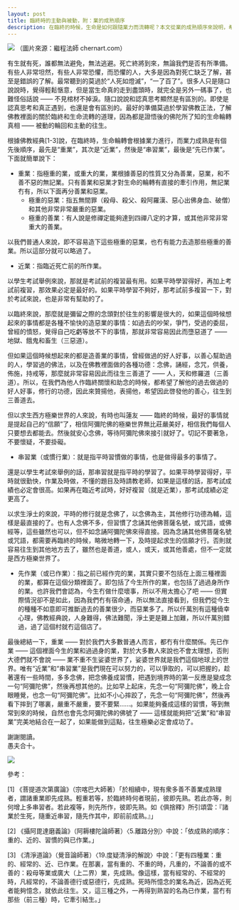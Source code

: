 ```yaml
---
layout: post
title: 臨終時的主動與被動，附：業的成熟順序
description: 在臨終的時候，生命是如何跟隨業力而流轉呢？本文從業的成熟順序來說明，希望可以幫助我們更順利地求生淨土。
---
```


![](../images/2022-10-27-22-09-24.png)
（圖片來源：繼程法師 chernart.com）

有生就有死，誰都無法避免，無法逃避。死亡終將到來，無論我們是否有所準備。有些人非常坦然，有些人非常恐懼，而恐懼的人，大多是因為對死亡缺乏了解，甚至是錯誤的了解。最常聽到的莫過於“人死如燈滅”，“一了百了”。很多人只是隨口說說時，覺得輕鬆愜意，但是當生命真的走到盡頭時，就完全是另外一碼事了，也難怪俗話說 —— 不見棺材不掉淚。隨口說說和認真思考顯然是有區別的。即使是認真思考和真正遇到，也還是會有區別的。最好的準備莫過於學習佛教正法，了解佛教裡面的關於臨終和生命流轉的道理，因為都是證悟後的佛陀所了知的生命輪轉真相 —— 被動的輪回和主動的往生。

根據佛教經典[1-3]說，在臨終時，生命輪轉會根據業力進行，而業力成熟是有個先後順序，最先是“重業”，其次是“近業”，然後是“串習業”，最後是“先已作業”。下面就簡單說下：

* 重業：指極重的業，或重大的業，業根據善惡的性質又分為善業，惡業，和不善不惡的無記業。只有善業和惡業才對生命的輪轉有直接的牽引作用，無記業冇有，所以下面再分善業和惡業。
  * 極重的惡業：指五無間罪（殺母、殺父、殺阿羅漢、惡心出佛身血、破僧）和其他非常非常嚴重的惡業。
  * 極重的善業：有人說是修禪定能夠達到四禪八定的才算，或其他非常非常重大的善業。

以我們普通人來說，即不容易造下這些極重的惡業，也冇有能力去造那些極重的善業。所以這部分就可以略過了。

* 近業：指臨近死亡前的所作業。

以學生考試舉例來說，那就是考試前的複習最有用。如果平時學習得好，再加上考試前複習，那效果必定是最好的。如果平時學習不夠好，那考試前多複習一下，對於考試來說，也是非常有幫助的了。

以臨終來說，那麼就是彌留之際的念頭對於往生的影響是很大的，如果這個時候想起來的事情都是各種不愉快的造惡業的事情：如過去的吵架，爭鬥，受過的委屈，曾經的憤怒，覺得自己吃虧等放不下的事情，那就非常容易因此而墮惡道了 —— 地獄、餓鬼和畜生（三惡道）。

但如果這個時候想起來的都是造善業的事情，曾經做過的好人好事，以善心幫助過的人，學習過的佛法，以及在佛教裡面做的各種功德：念佛，誦經，念咒，供養，佈施，持戒等，那麼就非常容易因此而往生三善道了 —— 人，天和修羅道（三善道）。所以，在我們為他人作臨終關懷和助念的時候，都希望了解他的過去做過的好人好事，修行的功德，因此來贊揚他，表揚他，希望因此啓發他的善心，往生到三善道去。

但以求生西方極樂世界的人來說，有時也叫蓮友 —— 臨終的時候，最好的事情就是提起自己的“信願”了，相信阿彌陀佛的極樂世界無比莊嚴美好，相信我們每個人只要想去都能去。然後就安心念佛，等待阿彌陀佛來接引就好了。切記不要著急，不要懷疑，不要掛礙。

* 串習業（或慣行業）：就是指平時習慣做的事情，也是做得最多的事情了。

還是以學生考試來舉例的話，那串習就是指平時的學習了。如果平時學習得好，平時就很勤快，作業及時做，不懂的題目及時請教老師，如果是這樣的話，那考試成績也必定會很高。如果再在臨近考試時，好好複習（就是近業），那考試成績必定更高了。

以求生淨土的來說，平時的修行就是念佛了，以念佛為主，其他修行功德為輔，這樣是最直接的了。也有人念佛不多，但習慣了念誦其他佛菩薩名號，或咒語，或佛經等，這些雖然也可以，但不如念誦阿彌陀佛來得直接。因為念誦其他佛菩薩名號或咒語，都需要再臨終的時候，略微地轉一下，及時提起求生的信願才行。否則就容易往生到其他地方去了，雖然也是善道，或人，或天，或其他善處，但不一定就是西方極樂世界了。

* 先作業（或已作業）：指之前已經作完的業，其實只要不包括在上面三種裡面的業，都算在這個分類裡面了。即包括了今生所作的業，也包括了過過身所作的業。也許我們會認為，今生冇做什麼壞事，所以不用太擔心了吧 —— 但實際情況卻不是如此，因為我們冇有宿命通，所以無法直接看到，但我們從今生的種種不如意即可推斷過去的善業很少，而惡業多了。所以仟萬別有這種僥幸心理，佛教經典說，人身難得，佛法難聞，淨土更是難上加難，所以仟萬別錯過，過了這個村就冇這個店了。

最後總結一下，重業 —— 對於我們大多數普通人而言，都冇有什麼關係。先已作業 —— 這個裡面今生的業和過過身的業，對於大多數人來說也不會太理想，否則大德們就不會說 —— 業不重不生娑婆世界了，娑婆世界就是我們這個地球上的世界。唯有“近業”和“串習業”是我們現在可以努力的，可以爭取的，可以把握的，趁著還有一些時間，多多念佛，把念佛養成習慣，把遇到境界時的第一反應是變成念一句“阿彌陀佛”，然後再想其他的。比如早上起床，先念一句“阿彌陀佛”，晚上合眼睡覺，也念一句“阿彌陀佛”。比如不小心摔跤了，先念一句“阿彌陀佛”，然後再看下摔到了哪裏，嚴重不嚴重，要不要緊……。如果能夠養成這樣的習慣，等到無常到來的時候，自然也會先念阿彌陀佛的佛號了 —— 這樣就能夠把“近業”和“串習業”完美地結合在一起了，如果能做到這點，往生極樂必定會成功了。

謝謝閱讀。<br>
愚夫合十。

![](../images/signature.png)

參考：

[1] 《菩提道次第廣論》（宗喀巴大師著）「於相續中，現有衆多善不善業成熟理者，謂諸重業即先成熟。輕重若等，於臨終時何者現前，彼即先熟。若此亦等，則何增上多串習者。若此複等，則先所作，彼即先熟。如《俱捨釋》所引頌雲：『諸業於生死，隨重近串習，隨先作其中，即前前成熟。』」

[2] 《攝阿毘達磨義論》（阿耨樓陀論師著）〈5.離路分別〉中說：「依成熟的順序：重的、近的、習慣的與已作業。」

[3] 《清淨道論》（覺音論師著）〈19.度疑清淨的解說〉中說：「更有四種業：重的、經常的、近、已作業。在那裏，當有重的、不重的時，凡重的，不論善的或不善的：殺母等業或廣大（上二界）業，先成熟。像這樣，當有經常的、不經常的時，凡經常的，不論善德行或惡德行，先成熟。死時所憶念的業名為近，因為近死者能夠憶念，就依此往生。又，這三種之外，一再得到熟習的名為已作業，當冇有那些（前三種）時，它牽引結生。」
